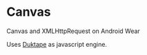 # Canvas

Canvas and XMLHttpRequest on Android Wear


Uses <a href = "http://duktape.org/" >Duktape</a> as javascript engine.

